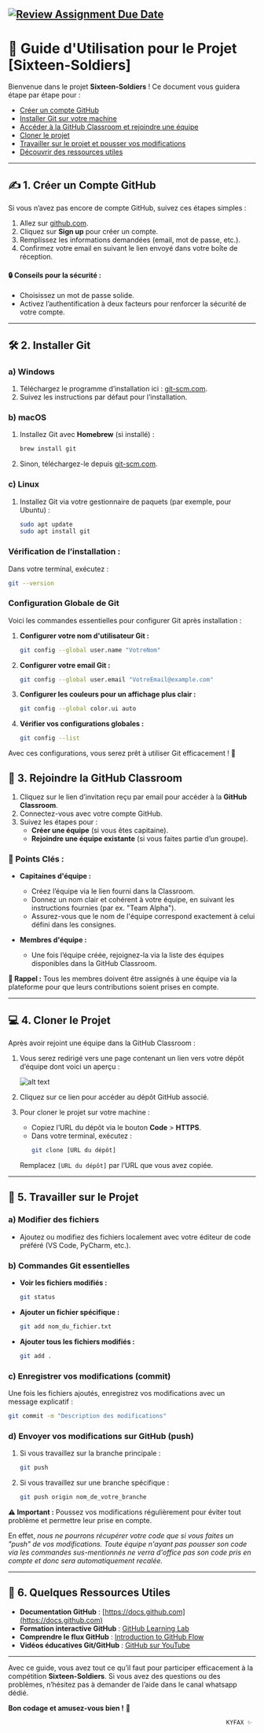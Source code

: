 [![Review Assignment Due Date](https://classroom.github.com/assets/deadline-readme-button-22041afd0340ce965d47ae6ef1cefeee28c7c493a6346c4f15d667ab976d596c.svg)](https://classroom.github.com/a/RoL2wh_n)
---

# 🚀 Guide d'Utilisation pour le Projet [Sixteen-Soldiers]  

Bienvenue dans le projet **Sixteen-Soldiers** ! Ce document vous guidera étape par étape pour :  
- [Créer un compte GitHub](#%EF%B8%8F-1-créer-un-compte-github)  
- [Installer Git sur votre machine](#%EF%B8%8F-2-installer-git)  
- [Accéder à la GitHub Classroom et rejoindre une équipe](#-3-rejoindre-la-github-classroom)  
- [Cloner le projet](#-4-cloner-le-projet)  
- [Travailler sur le projet et pousser vos modifications](#-5-travailler-sur-le-projet)  
- [Découvrir des ressources utiles](#-6-quelques-ressources-utiles)  

---

## ✍️ 1. Créer un Compte GitHub  

Si vous n’avez pas encore de compte GitHub, suivez ces étapes simples :  

1. Allez sur [github.com](https://github.com).  
2. Cliquez sur **Sign up** pour créer un compte.  
3. Remplissez les informations demandées (email, mot de passe, etc.).  
4. Confirmez votre email en suivant le lien envoyé dans votre boîte de réception.  

#### 🔒 Conseils pour la sécurité :  
- Choisissez un mot de passe solide.  
- Activez l’authentification à deux facteurs pour renforcer la sécurité de votre compte.  

---

## 🛠️ 2. Installer Git  

### a) Windows  
1. Téléchargez le programme d’installation ici : [git-scm.com](https://git-scm.com).  
2. Suivez les instructions par défaut pour l’installation.  

### b) macOS  
1. Installez Git avec **Homebrew** (si installé) :  
   ```bash  
   brew install git  
   ```  
2. Sinon, téléchargez-le depuis [git-scm.com](https://git-scm.com).  

### c) Linux  
1. Installez Git via votre gestionnaire de paquets (par exemple, pour Ubuntu) :  
   ```bash  
   sudo apt update  
   sudo apt install git  
   ```  

### Vérification de l’installation :  
Dans votre terminal, exécutez :  
```bash  
git --version  
```  

### Configuration Globale de Git  

Voici les commandes essentielles pour configurer Git après installation :  

1. **Configurer votre nom d'utilisateur Git :**  
   ```bash
   git config --global user.name "VotreNom"
   ```

2. **Configurer votre email Git :**  
   ```bash
   git config --global user.email "VotreEmail@example.com"
   ```

4. **Configurer les couleurs pour un affichage plus clair :**  
   ```bash
   git config --global color.ui auto
   ```

6. **Vérifier vos configurations globales :**  
   ```bash
   git config --list
   ```


Avec ces configurations, vous serez prêt à utiliser Git efficacement ! 🚀


## 👥 3. Rejoindre la GitHub Classroom  

1. Cliquez sur le lien d’invitation reçu par email pour accéder à la **GitHub Classroom**.  
2. Connectez-vous avec votre compte GitHub.  
3. Suivez les étapes pour :  
   - **Créer une équipe** (si vous êtes capitaine).  
   - **Rejoindre une équipe existante** (si vous faites partie d’un groupe).  

### 🎯 Points Clés :  
- **Capitaines d'équipe :**  
  - Créez l’équipe via le lien fourni dans la Classroom.  
  - Donnez un nom clair et cohérent à votre équipe, en suivant les instructions fournies (par ex. "Team Alpha").  
  - Assurez-vous que le nom de l'équipe correspond exactement à celui défini dans les consignes.  

- **Membres d'équipe :**  
  - Une fois l’équipe créée, rejoignez-la via la liste des équipes disponibles dans la GitHub Classroom.  

**📌 Rappel :** Tous les membres doivent être assignés à une équipe via la plateforme pour que leurs contributions soient prises en compte.  

---

## 💻 4. Cloner le Projet  

Après avoir rejoint une équipe dans la GitHub Classroom :  

1. Vous serez redirigé vers une page contenant un lien vers votre dépôt d’équipe dont voici un aperçu :  

    ![alt text](/assets/images/docs/doc_github.png) 

2. Cliquez sur ce lien pour accéder au dépôt GitHub associé.  

3. Pour cloner le projet sur votre machine :  
   - Copiez l’URL du dépôt via le bouton **Code** > **HTTPS**.  
   - Dans votre terminal, exécutez :  
     ```bash  
     git clone [URL du dépôt]  
     ```  

   Remplacez `[URL du dépôt]` par l’URL que vous avez copiée.  

---

## 🔨 5. Travailler sur le Projet  

### a) Modifier des fichiers  
- Ajoutez ou modifiez des fichiers localement avec votre éditeur de code préféré (VS Code, PyCharm, etc.).  

### b) Commandes Git essentielles  
- **Voir les fichiers modifiés :**  
   ```bash  
   git status  
   ```  
- **Ajouter un fichier spécifique :**  
   ```bash  
   git add nom_du_fichier.txt  
   ```  
- **Ajouter tous les fichiers modifiés :**  
   ```bash  
   git add .  
   ```  

### c) Enregistrer vos modifications (commit)  
Une fois les fichiers ajoutés, enregistrez vos modifications avec un message explicatif :  
```bash  
git commit -m "Description des modifications"  
```  

### d) Envoyer vos modifications sur GitHub (push)  
1. Si vous travaillez sur la branche principale :  
   ```bash  
   git push  
   ```  
2. Si vous travaillez sur une branche spécifique :  
   ```bash  
   git push origin nom_de_votre_branche  
   ```  


**⚠️ Important :** Poussez vos modifications régulièrement pour éviter tout problème et permettre leur prise en compte.  

En effet, *nous ne pourrons récupérer votre code que si vous faites un "push" de vos modifications. Toute équipe n'ayant pas pousser son code via les commandes sus-mentionnés ne verra d'office pas son code pris en compte et donc sera automatiquement recalée.*

---

## 🌟 6. Quelques Ressources Utiles  

- **Documentation GitHub** : [https://docs.github.com](https://docs.github.com)  
- **Formation interactive GitHub** : [GitHub Learning Lab](https://lab.github.com/)  
- **Comprendre le flux GitHub** : [Introduction to GitHub Flow](https://guides.github.com/introduction/flow/)  
- **Vidéos éducatives Git/GitHub** : [GitHub sur YouTube](https://www.youtube.com/github)  

---


Avec ce guide, vous avez tout ce qu’il faut pour participer efficacement à la compétition **Sixteen-Soldiers**. Si vous avez des questions ou des problèmes, n’hésitez pas à demander de l’aide dans le canal whatsapp dédié.



**Bon codage et amusez-vous bien !** 🎉 


                                                                  KYFAX ✨

